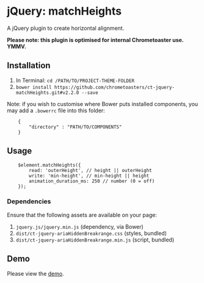 # jQuery: matchHeights

A jQuery plugin to create horizontal alignment.

__Please note: this plugin is optimised for internal Chrometoaster use. YMMV.__

## Installation

1. In Terminal: `cd /PATH/TO/PROJECT-THEME-FOLDER`
1. `bower install https://github.com/chrometoasters/ct-jquery-matchHeights.git#v2.2.0 --save`

Note: if you wish to customise where Bower puts installed components, you may add a `.bowerrc` file into this folder:

        {
            "directory" : "PATH/TO/COMPONENTS"
        }

## Usage

        $element.matchHeights({
            read: 'outerHeight', // height || outerHeight
            write: 'min-height', // min-height || height
            animation_duration_ms: 250 // number (0 = off)
        });

### Dependencies

Ensure that the following assets are available on your page:

1. `jquery.js/jquery.min.js` (dependency, via Bower)
1. `dist/ct-jquery-ariaHiddenBreakrange.css` (styles, bundled)
1. `dist/ct-jquery-ariaHiddenBreakrange.min.js` (script, bundled)

## Demo

Please view the <a href="https://rawgithub.com/chrometoasters/ct-jquery-matchHeights/master/demos/matchHeights.html">demo</a>.
